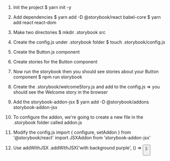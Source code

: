 1. Init the project
$ yarn init -y

2. Add dependencies
$ yarn add -D @storybook/react babel-core
$ yarn add react react-dom

3. Make two directories
$ mkdir .storybook src

4. Create the config.js under .storybook folder
$ touch .storybook/config.js

5. Create the Button.js component 

6. Create stories for the Button component

7. Now run the storybook then you should see stories about your Button component
$ npm run storybook

8. Create the .storybook/welcomeStory.js and add to the config.js => you should see the Welcome story in the browser

9. Add the storybook-addon-jsx
$ yarn add -D @storybook/addons storybook-addon-jsx

10. To configure the addon, we're going to create a new file in the .storybook folder called addon.js

11. Modify the config.js
import { configure, setAddon } from '@storybook/react'
import JSXAddon from 'storybook-addon-jsx'

12. Use addWithJSX
.addWithJSX('with background purple', () => 
        <Button color="white" bg="purple" children="Hello with children" />
    );